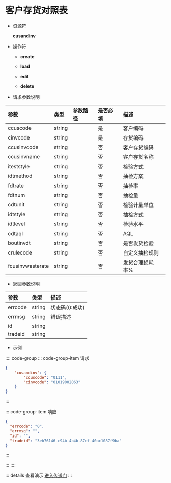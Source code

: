 # 客户存货对照表

- 资源符

  **cusandinv**
  
- 操作符

  - **create** <Badge type="tip" text="v1" vertical="top" />

  - **load** <Badge type="tip" text="v2" vertical="top" />

  - **edit** <Badge type="tip" text="v2" vertical="top" />

  - **delete** <Badge type="tip" text="v2" vertical="top" />

- 请求参数说明

|参数				|类型	|参数路径	|是否必填	|描述					|
|:-					|:-		|:-			|:-			|:-						|
|ccuscode			|string |			|是			|客户编码				|
|cinvcode			|string |			|是			|存货编码				|
|ccusinvcode		|string	|			|否			|客户存货编码				|
|ccusinvname		|string	|			|否			|客户存货名称				|
|iteststyle			|string	|			|否			|检验方式				|
|idtmethod			|string	|			|否			|抽检方案				|
|fdtrate			|string	|			|否			|抽检率					|
|fdtnum				|string	|			|否			|抽检量					|
|cdtunit			|string	|			|否			|检验计量单位				|
|idtstyle			|string	|			|否			|抽检方式				|
|idtlevel			|string	|			|否			|检验水平				|
|cdtaql				|string	|			|否			|AQL					|
|boutinvdt			|string	|			|否			|是否发货检验				|
|crulecode			|string	|			|否			|自定义抽检规则			|
|fcusinvwasterate	|string	|			|否			|发货合理损耗率%			|

- 返回参数说明

|参数   |类型     |描述           |
|:-     |:-       |:-            |
|errcode|string   |状态码(0:成功) |
|errmsg |string   |错误描述       |
|id     |string   |               |
|tradeid|string   |               |

- 示例

:::: code-group
::: code-group-item 请求

```json
{
	"cusandinv": {
		"ccuscode": "0111",
		"cinvcode": "01019002063"
	}
}
```

:::

::: code-group-item 响应

```json
{
  "errcode": "0",
  "errmsg": "",
  "id": "",
  "tradeid": "3eb76146-c94b-4b4b-87ef-40ac1087f9ba"
}
```

:::

:::
::::

::: details 查看演示
[进入传送门](http://47.117.141.19/gif/cusandinv.gif)
:::

